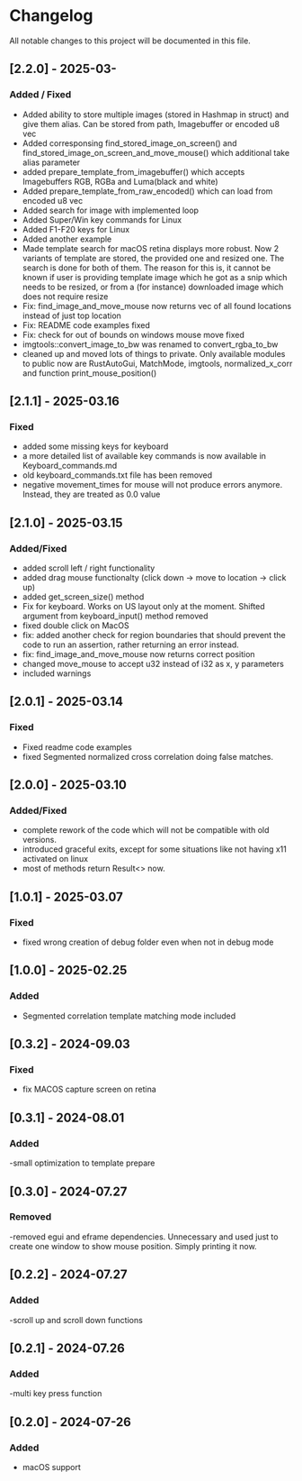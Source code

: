 # Changelog
All notable changes to this project will be documented in this file.

## [2.2.0] - 2025-03-
### Added / Fixed
- Added ability to store multiple images (stored in Hashmap in struct) and give them alias. Can be stored from path, Imagebuffer or encoded u8 vec
- Added corresponsing find_stored_image_on_screen() and find_stored_image_on_screen_and_move_mouse() which additional take alias parameter
- added prepare_template_from_imagebuffer() which accepts Imagebuffers RGB, RGBa and Luma(black and white)
- Added prepare_template_from_raw_encoded() which can load from encoded u8 vec
- Added search for image with implemented loop
- Added Super/Win key commands for Linux
- Added F1-F20 keys for Linux
- Added another example
- Made template search for macOS retina displays more robust. Now 2 variants of template are stored, the provided one and resized one. The search is done for both of them. The reason for this is, it cannot be known if user is providing template image which he got as a snip which needs to be resized, or from a (for instance) downloaded image which does not require resize
- Fix: find_image_and_move_mouse now returns vec of all found locations instead of just top location 
- Fix: README code examples fixed
- Fix: check for out of bounds on windows mouse move fixed
- imgtools::convert_image_to_bw was renamed to convert_rgba_to_bw
- cleaned up and moved lots of things to private. Only available modules to public now are RustAutoGui, MatchMode, imgtools, normalized_x_corr and function print_mouse_position()




 

## [2.1.1] - 2025-03.16
### Fixed
- added some missing keys for keyboard
- a more detailed list of available key commands is now available in Keyboard_commands.md
- old keyboard_commands.txt file has been removed
- negative movement_times for mouse will not produce errors anymore. Instead, they are treated as 0.0 value

## [2.1.0] - 2025-03.15
### Added/Fixed
- added scroll left / right functionality
- added drag mouse functionalty (click down -> move to location -> click up)
- added get_screen_size() method
- Fix for keyboard. Works on US layout only at the moment. Shifted argument from keyboard_input() method removed
- fixed double click on MacOS
- fix: added another check for region boundaries that should prevent the code to run an assertion, rather returning an error instead.
- fix: find_image_and_move_mouse now returns correct position
- changed move_mouse to accept u32 instead of i32 as x, y parameters
- included warnings


## [2.0.1] - 2025-03.14
### Fixed
- Fixed readme code examples
- fixed Segmented normalized cross correlation doing false matches.  

## [2.0.0] - 2025-03.10
### Added/Fixed
- complete rework of the code which will not be compatible with old versions. 
- introduced graceful exits, except for some situations like not having x11 activated on linux
- most of methods return Result<> now.

## [1.0.1] - 2025-03.07
### Fixed
- fixed wrong creation of debug folder even when not in debug mode

## [1.0.0] - 2025-02.25
### Added
- Segmented correlation template matching mode included

## [0.3.2] - 2024-09.03
### Fixed
- fix MACOS capture screen on retina


## [0.3.1] - 2024-08.01
### Added
-small optimization to template prepare 

## [0.3.0] - 2024-07.27
### Removed
-removed egui and eframe dependencies. Unnecessary and used just to create one window to show mouse position. Simply printing it now.

## [0.2.2] - 2024-07.27
### Added
-scroll up and scroll down functions

## [0.2.1] - 2024-07.26
### Added
-multi key press function

## [0.2.0] - 2024-07-26
### Added
- macOS support